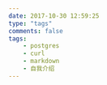 ```yaml
---
date: 2017-10-30 12:59:25
type: "tags"
comments: false
tags: 
    - postgres
    - curl
    - markdown
    - 自我介绍
---
```

